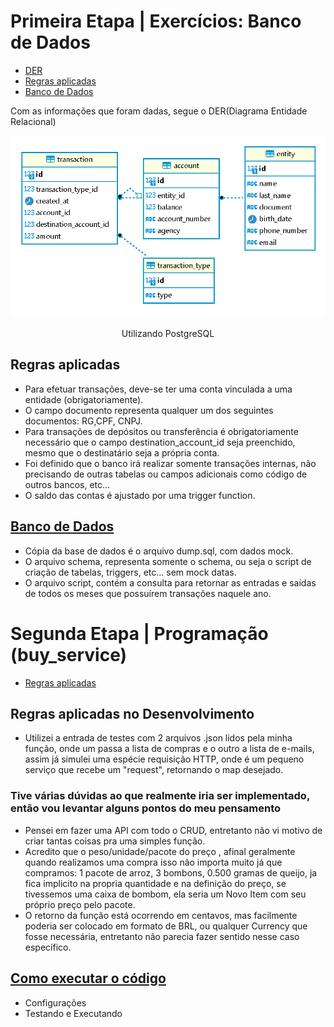 # Primeira Etapa | Exercícios: Banco de Dados

<!--ts-->
   * [DER](#DER)
   * [Regras aplicadas](#regras-aplicadas)
   * [Banco de Dados](#banco-de-dados)
<!--te-->

Com as informações que foram dadas, segue o DER(Diagrama Entidade Relacional)

<img id="DER" src="./Primeira Etapa - Banco de Dados\Diagrama.png" alt="" />
<p align="center">
    Utilizando PostgreSQL
</p>

## Regras aplicadas 

* Para efetuar transações, deve-se ter uma conta vinculada a uma entidade (obrigatoriamente).
* O campo documento representa qualquer um dos seguintes documentos: RG,CPF, CNPJ.
* Para transações de depósitos ou transferência é obrigatoriamente necessário que o campo destination_account_id seja preenchido, mesmo que o destinatário seja a própria conta.
* Foi definido que o banco irá realizar somente transações internas, não precisando de outras tabelas ou campos adicionais como código de outros bancos, etc… 
* O saldo das contas é ajustado por uma trigger function.

## <a id="banco-de-dados" href="./Primeira Etapa - Banco de Dados\">Banco de Dados</a>

* Cópia da base de dados é o arquivo dump.sql, com dados mock. 
* O arquivo schema, representa somente o schema, ou seja o script de criação de tabelas, triggers, etc... sem mock datas.
* O arquivo script, contém a consulta para retornar as entradas e saídas 
de todos os meses que possuírem transações naquele ano. 

# Segunda Etapa | Programação (buy_service) 

* [Regras aplicadas](#regras-aplicadas-no-desenvolvimento)


## Regras aplicadas no Desenvolvimento

* Utilizei a entrada de testes com 2 arquivos .json lidos pela minha função, onde 
um passa a lista de compras e o outro a lista de e-mails, assim já simulei uma espécie requisição HTTP, onde é um pequeno serviço que recebe um "request", retornando o map desejado.

### Tive várias dúvidas ao que realmente iria ser implementado, então vou levantar alguns pontos do meu pensamento

* Pensei em fazer uma API com todo o CRUD, entretanto não vi motivo de criar tantas coisas pra uma simples função. 
* Acredito que o peso/unidade/pacote do preço , afinal geralmente quando realizamos uma compra isso não importa muito já que compramos: 1 pacote de arroz, 3 bombons, 0.500 gramas de queijo, ja fica implicito na propria quantidade e na definição do preço, se tivessemos uma caixa de bombom, ela seria um Novo Item com seu próprio preço pelo pacote.
* O retorno da função está ocorrendo em centavos, mas facilmente poderia ser colocado em formato de BRL, ou qualquer Currency que fosse necessária, entretanto não parecia fazer sentido nesse caso específico.

## <a id="banco-de-dados" href="./buy_service\README.md">Como executar o código</a>
 * Configurações
 * Testando e Executando